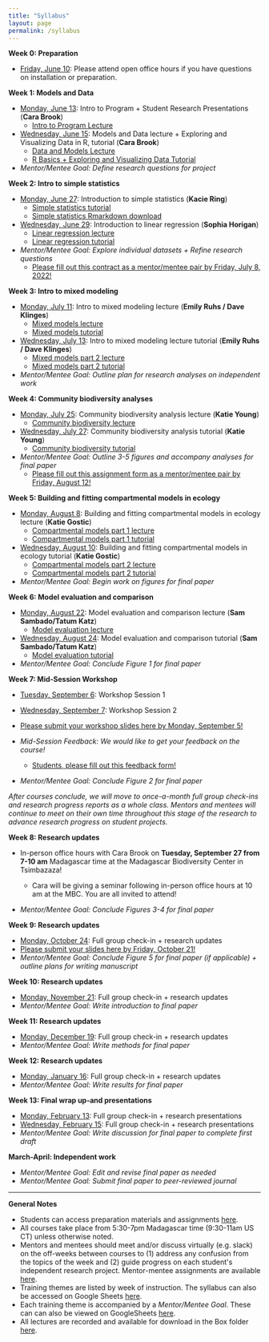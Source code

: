 ```yaml
---
title: "Syllabus"
layout: page
permalink: /syllabus
---
```



**Week 0: Preparation**
* [Friday, June 10](https://uchicago.zoom.us/j/99876038089?pwd=VGZhL1NFMFFhQ1N2OFNOK3BXMnVCQT09): Please attend open office hours if you have questions on installation or preparation.

**Week 1: Models and Data**
* [Monday, June 13](https://uchicago.zoom.us/j/95255703944?pwd=U2Q5UWpQaHJucE5BbThJTUNNUFd0Zz09): Intro to Program + Student Research Presentations (**Cara Brook**)
  * [Intro to Program Lecture](/assets/lectures/C4C-introduction.pdf)
* [Wednesday, June 15](https://uchicago.zoom.us/j/94541331065?pwd=ZkZRcEVqZE1mQ09SQkZjQUNqMk9YZz09): Models and Data lecture + Exploring and Visualizing Data in R, tutorial (**Cara Brook**)
  * [Data and Models Lecture](/assets/lectures/Data-and-Models.pdf)
  * [R Basics + Exploring and Visualizing Data Tutorial](/assets/tutorials/C4C-R-Intro.zip)
* *Mentor/Mentee Goal: Define research questions for project*

**Week 2: Intro to simple statistics**
* [Monday, June 27](https://uchicago.zoom.us/j/91835847493?pwd=UzFMSzZrN0UvdkVxWjlSZlRyeXA3QT09): Introduction to simple statistics  (**Kacie Ring**)
  * [Simple statistics tutorial](assets/tutorials/Simple_statistics/Simple_statisitics_tutorial.html)
  * [Simple statistics Rmarkdown download](assets/tutorials/Simple_statistics/Simple_statisitics_tutorial.Rmd)
* [Wednesday, June 29](https://uchicago.zoom.us/j/99685259951?pwd=emFjMTlIL2c3MW5DNlFsMkoyVE1kUT09): Introduction to linear regression  (**Sophia Horigan**)
   * [Linear regression lecture](/assets/lectures/C4C_LinearRegression_2022.pdf)
   * [Linear regression tutorial](/assets/tutorials/C4C-LinearRegression.zip)
* *Mentor/Mentee Goal: Explore individual datasets + Refine research questions*
  * [Please fill out this contract as a mentor/mentee pair by Friday, July 8, 2022!](https://airtable.com/shrVXHoWCjT5ieg66)

**Week 3: Intro to mixed modeling**
* [Monday, July 11](https://uchicago.zoom.us/j/99896661366?pwd=UkFCeWwzMC81enZkNUZUbDk4dThHZz09): Intro to mixed modeling lecture (**Emily Ruhs / Dave Klinges**)
  * [Mixed models lecture](/assets/lectures/C4C-Mixed-Models.pdf)
  * [Mixed models tutorial](/assets/tutorials/C4C-Mixed-Models.zip)
* [Wednesday, July 13](https://uchicago.zoom.us/j/99896661366?pwd=UkFCeWwzMC81enZkNUZUbDk4dThHZz09): Intro to mixed modeling lecture tutorial (**Emily Ruhs / Dave Klinges**)
  * [Mixed models part 2 lecture](/assets/lectures/C4C-Mixed-Models-GLMM.pdf)
  * [Mixed models part 2 tutorial](/assets/tutorials/C4C-Mixed-Models-Part2.zip)
* *Mentor/Mentee Goal: Outline plan for research analyses on independent work*


**Week 4: Community biodiversity analyses**
* [Monday, July 25](https://uchicago.zoom.us/j/99929766081?pwd=UDFqeFdlbGhlWXczdWdRSFVraDlsQT09): Community biodiversity analysis lecture (**Katie Young**)
  * [Community biodiversity lecture](/assets/lectures/C4C-Community-Biodiversity.pdf)
* [Wednesday, July 27](https://uchicago.zoom.us/j/99929766081?pwd=UDFqeFdlbGhlWXczdWdRSFVraDlsQT09): Community biodiversity analysis tutorial  (**Katie Young**)
  * [Community biodiversity tutorial](/assets/tutorials/C4C-Community-Biodiversity.zip)
* *Mentor/Mentee Goal: Outline 3-5 figures and accompany analyses for final paper*
  * [Please fill out this assignment form as a mentor/mentee pair by Friday, August 12!](https://airtable.com/shr7pnohLmQvINE2h)


**Week 5: Building and fitting compartmental models in ecology**
* [Monday, August 8](https://uchicago.zoom.us/j/99757424819?pwd=UHBtYzBxQ3VCZ0lXZ2dLUTVZRFMxdz09): Building and fitting compartmental models in ecology lecture (**Katie Gostic**)
  * [Compartmental models part 1 lecture](/assets/lectures/C4C-Compartmental-Models-Part1.pdf)
  * [Compartmental models part 1 tutorial](/assets/tutorials/C4C-Compartmental-Models-Part1.zip)
* [Wednesday, August 10](https://uchicago.zoom.us/j/99757424819?pwd=UHBtYzBxQ3VCZ0lXZ2dLUTVZRFMxdz09): Building and fitting compartmental models in ecology tutorial (**Katie Gostic**)
  * [Compartmental models part 2 lecture](/assets/lectures/C4C-Compartmental-Models-Part2.pdf)
  * [Compartmental models part 2 tutorial](/assets/tutorials/C4C-Compartmental-Models-Part2.zip)
* *Mentor/Mentee Goal: Begin work on figures for final paper*

**Week 6: Model evaluation and comparison**
* [Monday, August 22](https://ucsb.zoom.us/j/87596509637): Model evaluation and comparison lecture (**Sam Sambado/Tatum Katz**)
  * [Model evaluation lecture](/assets/lectures/C4C-Model-Evaluations.pdf)
* [Wednesday, August 24](https://ucsb.zoom.us/j/84057887911): Model evaluation and comparison tutorial (**Sam Sambado/Tatum Katz**)
  * [Model evaluation tutorial](/assets/tutorials/C4C-Model-Evaluation.zip)
* *Mentor/Mentee Goal: Conclude Figure 1 for final paper*

**Week 7: Mid-Session Workshop**
* [Tuesday, September 6](https://uchicago.zoom.us/j/99418545098?pwd=emxTWkVkOEpsdFFnRUtoWmlxMGowUT09): Workshop Session 1
* [Wednesday, September 7](https://uchicago.zoom.us/j/99418545098?pwd=emxTWkVkOEpsdFFnRUtoWmlxMGowUT09): Workshop Session 2

* [Please submit your workshop slides here by Monday, September 5!](https://airtable.com/shrkkEl0MuIcvMVZd)

* *Mid-Session Feedback: We would like to get your feedback on the course!*
  * [Students, please fill out this feedback form!](https://airtable.com/shr3dbMDBzbDDNBJp)

* *Mentor/Mentee Goal: Conclude Figure 2 for final paper*

*After courses conclude, we will move to once-a-month full group check-ins and research progress reports as a whole class. Mentors and mentees will continue to meet on their own time throughout this stage of the research to advance research progress on student projects.*

**Week 8: Research updates**
* In-person office hours with Cara Brook on **Tuesday, September 27 from 7-10 am** Madagascar time at the Madagascar Biodiversity Center in Tsimbazaza! 
  * Cara will be giving a seminar following in-person office hours at 10 am at the MBC. You are all invited to attend! 
  
* *Mentor/Mentee Goal: Conclude Figures 3-4 for final paper*

**Week 9: Research updates**
* [Monday, October 24](https://uchicago.zoom.us/j/94061518080?pwd=Zno2cHBOajhrSDVTWEhlSC9hcWVmdz09): Full group check-in + research updates
* [Please submit your slides here by Friday, October 21!](https://airtable.com/shr65qUMywNjYjGRs)
* *Mentor/Mentee Goal: Conclude Figure 5 for final paper (if applicable) + outline plans for writing manuscript*

**Week 10: Research updates**
* [Monday, November 21](https://uchicago.zoom.us/j/94061518080?pwd=Zno2cHBOajhrSDVTWEhlSC9hcWVmdz09): Full group check-in + research updates
* *Mentor/Mentee Goal: Write introduction to final paper*

**Week 11: Research updates**
* [Monday, December 19](https://uchicago.zoom.us/j/94061518080?pwd=Zno2cHBOajhrSDVTWEhlSC9hcWVmdz09): Full group check-in + research updates
* *Mentor/Mentee Goal: Write methods for final paper*

**Week 12: Research updates**
* [Monday, January 16](https://uchicago.zoom.us/j/94061518080?pwd=Zno2cHBOajhrSDVTWEhlSC9hcWVmdz09): Full group check-in + research updates
* *Mentor/Mentee Goal: Write results for final paper*

**Week 13: Final wrap up-and presentations**
* [Monday, February 13](https://uchicago.zoom.us/j/96497489693?pwd=Wm80K2VzRk4rNjlSOXlUMlFSMW50dz09): Full group check-in + research presentations
* [Wednesday, February 15](https://uchicago.zoom.us/j/96497489693?pwd=Wm80K2VzRk4rNjlSOXlUMlFSMW50dz09): Full group check-in + research presentations
* *Mentor/Mentee Goal: Write discussion for final paper to complete first draft*

**March-April: Independent work**
* *Mentor/Mentee Goal: Edit and revise final paper as needed*
* *Mentor/Mentee Goal: Submit final paper to peer-reviewed journal*

---

**General Notes**
* Students can access preparation materials and assignments [here](/preparation).
* All courses take place from 5:30-7pm Madagascar time (9:30-11am US CT) unless otherwise noted. 
* Mentors and mentees should meet and/or discuss virtually (e.g. slack) on the off-weeks between courses to (1) address any confusion from the topics of the week and (2) guide progress on each student's independent research project. Mentor-mentee assignments are available [here](https://docs.google.com/spreadsheets/d/1LiB15Mq-37fHIPGmCCKeeCleA2mI4aWcjGG_UthsF5c/edit#gid=0).
* Training themes are listed by week of instruction. The syllabus can also be accessed on Google Sheets [here](https://docs.google.com/spreadsheets/d/1NxoWXWjJQMAHUbshYlE9oUVd0FoKkl1ux2dw5pfOf2M/edit#gid=0).
* Each training theme is accompanied by a *Mentor/Mentee Goal*. These can can also be viewed on GoogleSheets [here](https://docs.google.com/spreadsheets/d/1HCjoNqVcXMw3KTSBItGuHyT_hUaLPW8vNQ5SdBJerW4/edit?usp=sharing).
* All lectures are recorded and available for download in the Box folder [here](https://uchicago.box.com/s/hogzw2rnj5yebvxnteajp237wzs0qlof).



